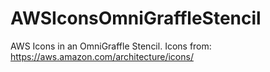 # AWSIconsOmniGraffleStencil
AWS Icons in an OmniGraffle Stencil. Icons from: https://aws.amazon.com/architecture/icons/
